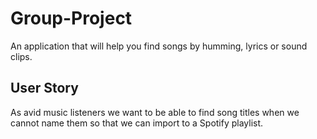 # Group-Project
An application that will help you find songs by humming, lyrics or sound clips.
## User Story
As avid music listeners 
we want to be able to find song titles when we cannot name them
so that we can import to a Spotify playlist. 

```

```
